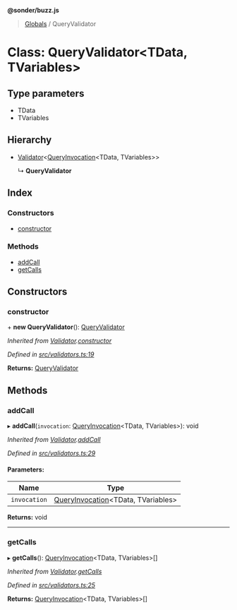 **@sonder/buzz.js**

> [Globals](../README.md) / QueryValidator

# Class: QueryValidator\<**TData, TVariables**>

## Type parameters

- TData
- TVariables

## Hierarchy

- [Validator](validator.md)\<[QueryInvocation](../interfaces/queryinvocation.md)\<TData, TVariables>>

  ↳ **QueryValidator**

## Index

### Constructors

- [constructor](queryvalidator.md#constructor)

### Methods

- [addCall](queryvalidator.md#addcall)
- [getCalls](queryvalidator.md#getcalls)

## Constructors

### constructor

\+ **new QueryValidator**(): [QueryValidator](queryvalidator.md)

_Inherited from [Validator](validator.md).[constructor](validator.md#constructor)_

_Defined in [src/validators.ts:19](https://github.com/Flatbook/buzz.js/blob/aaae1eb/src/validators.ts#L19)_

**Returns:** [QueryValidator](queryvalidator.md)

## Methods

### addCall

▸ **addCall**(`invocation`: [QueryInvocation](../interfaces/queryinvocation.md)\<TData, TVariables>): void

_Inherited from [Validator](validator.md).[addCall](validator.md#addcall)_

_Defined in [src/validators.ts:29](https://github.com/Flatbook/buzz.js/blob/aaae1eb/src/validators.ts#L29)_

#### Parameters:

| Name         | Type                                                                    |
| ------------ | ----------------------------------------------------------------------- |
| `invocation` | [QueryInvocation](../interfaces/queryinvocation.md)\<TData, TVariables> |

**Returns:** void

---

### getCalls

▸ **getCalls**(): [QueryInvocation](../interfaces/queryinvocation.md)\<TData, TVariables>[]

_Inherited from [Validator](validator.md).[getCalls](validator.md#getcalls)_

_Defined in [src/validators.ts:25](https://github.com/Flatbook/buzz.js/blob/aaae1eb/src/validators.ts#L25)_

**Returns:** [QueryInvocation](../interfaces/queryinvocation.md)\<TData, TVariables>[]
